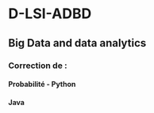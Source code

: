 # D-LSI-ADBD
## Big Data and data analytics
### Correction de : 
#### Probabilité - Python
#### Java
